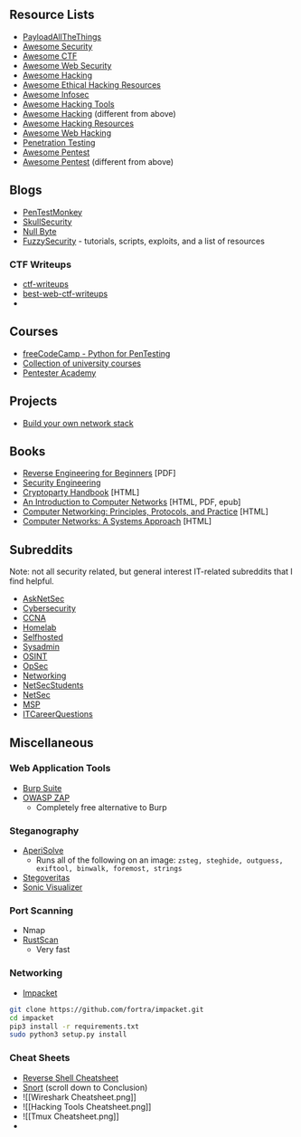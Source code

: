 ## Resource Lists
- [PayloadAllTheThings](https://github.com/swisskyrepo/PayloadsAllTheThings)
- [Awesome Security](https://github.com/sbilly/awesome-security)
- [Awesome CTF](https://github.com/apsdehal/awesome-ctf)
- [Awesome Web Security](https://github.com/qazbnm456/awesome-web-security)
- [Awesome Hacking](https://github.com/carpedm20/awesome-hacking)
- [Awesome Ethical Hacking Resources](https://github.com/husnainfareed/Awesome-Ethical-Hacking-Resources)
- [Awesome Infosec](https://github.com/onlurking/awesome-infosec)
- [Awesome Hacking Tools](https://github.com/jekil/awesome-hacking)
- [Awesome Hacking](https://github.com/Hack-with-Github/Awesome-Hacking) (different from above)
- [Awesome Hacking Resources](https://github.com/vitalysim/Awesome-Hacking-Resources)
- [Awesome Web Hacking](https://github.com/infoslack/awesome-web-hacking)
- [Penetration Testing](https://github.com/wtsxDev/Penetration-Testing)
- [Awesome Pentest](https://github.com/enaqx/awesome-pentest)
- [Awesome Pentest](https://github.com/Muhammd/Awesome-Pentest) (different from above)

## Blogs
- [PenTestMonkey](https://web.archive.org/web/20200831150802/http://pentestmonkey.net/)
- [SkullSecurity](https://blog.skullsecurity.org/)
- [Null Byte](https://null-byte.wonderhowto.com/)
- [FuzzySecurity](http://www.fuzzysecurity.com/) - tutorials, scripts, exploits, and a list of resources
### CTF Writeups
- [ctf-writeups](https://github.com/hyperreality/ctf-writeups)
- [best-web-ctf-writeups](https://github.com/hyperreality/best-web-ctf-writeups)
- 
## Courses
- [freeCodeCamp - Python for PenTesting](https://www.freecodecamp.org/learn/information-security/python-for-penetration-testing/)
- [Collection of university courses](https://github.com/prakhar1989/awesome-courses#security)
- [Pentester Academy](https://www.pentesteracademy.com/topics)
 
## Projects
- [Build your own network stack](https://github.com/danistefanovic/build-your-own-x#build-your-own-network-stack)

## Books
- [Reverse Engineering for Beginners](https://beginners.re/) \[PDF]
- [Security Engineering](https://www.cl.cam.ac.uk/~rja14/book.html)
- [Cryptoparty Handbook](https://cryptoparty.is/handbook//) \[HTML]
- [An Introduction to Computer Networks](https://intronetworks.cs.luc.edu/) \[HTML, PDF, epub]
- [Computer Networking: Principles, Protocols, and Practice](https://www.computer-networking.info/1st/html/index.html) \[HTML]
- [Computer Networks: A Systems Approach](https://book.systemsapproach.org/) \[HTML]

## Subreddits
Note: not all security related, but general interest IT-related subreddits that I find helpful.

- [AskNetSec](https://old.reddit.com/r/AskNetsec/)
- [Cybersecurity](https://old.reddit.com/r/cybersecurity/)
- [CCNA](https://old.reddit.com/r/ccna)
- [Homelab](https://old.reddit.com/r/homelab/)
- [Selfhosted](https://old.reddit.com/r/selfhosted/)
- [Sysadmin](https://old.reddit.com/r/sysadmin/)
- [OSINT](https://old.reddit.com/r/OSINT/)
- [OpSec](https://old.reddit.com/r/opsec/)
- [Networking](https://old.reddit.com/r/networking/)
- [NetSecStudents](https://old.reddit.com/r/netsecstudents/)
- [NetSec](https://old.reddit.com/r/netsec/)
- [MSP](https://old.reddit.com/r/msp/)
- [ITCareerQuestions](https://old.reddit.com/r/ITCareerQuestions/)

## Miscellaneous
### Web Application Tools
- [Burp Suite](https://portswigger.net/burp)
- [OWASP ZAP](https://www.zaproxy.org/)
	- Completely free alternative to Burp
### Steganography
- [AperiSolve](https://github.com/Zeecka/AperiSolve)
	- Runs all of the following on an image: `zsteg, steghide, outguess, exiftool, binwalk, foremost, strings`
- [Stegoveritas](https://github.com/bannsec/stegoVeritas)
- [Sonic Visualizer](https://www.sonicvisualiser.org/)
### Port Scanning
- Nmap
- [RustScan](https://github.com/RustScan/RustScan)
	- Very fast
### Networking
- [Impacket](https://github.com/fortra/impacket)
```bash
git clone https://github.com/fortra/impacket.git
cd impacket
pip3 install -r requirements.txt
sudo python3 setup.py install
```
### Cheat Sheets
- [Reverse Shell Cheatsheet](https://github.com/swisskyrepo/PayloadsAllTheThings/blob/master/Methodology%20and%20Resources/Reverse%20Shell%20Cheatsheet.md#reverse-shell-cheat-sheet)
- [Snort](https://tryhackme.com/r/room/snort) (scroll down to Conclusion)
- ![[Wireshark Cheatsheet.png]]
- ![[Hacking Tools Cheatsheet.png]]
- ![[Tmux Cheatsheet.png]]
- 